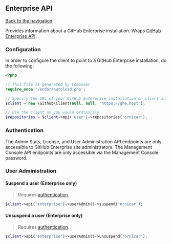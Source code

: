 ## Enterprise API
[Back to the navigation](README.md)

Provides information about a GitHub Enterprise installation. Wraps [GitHub Enterprise API](http://developer.github.com/v3/enterprise/).

### Configuration
In order to configure the client to point to a GitHub Enterprise installation, do the following:

```php
<?php

// This file is generated by Composer
require_once 'vendor/autoload.php';

// Specify the URL of your GitHub Enterprise installation on client initialization
$client = new \Github\Client(null, null, 'https://ghe.host');

// Use the client as you would ordinarily
$repositories = $client->api('user')->repositories('ornicar');
```

### Authentication
The Admin Stats, License, and User Administration API endpoints are only accessible to GitHub Enterprise site administrators. The Management Console API endpoints are only accessible via the Management Console password.

### User Administration

#### Suspend a user (Enterprise only)

> Requires [authentication](security.md).

```php
$client->api('enterprise')->userAdmin()->suspend('ornicar');
```

#### Unsuspend a user (Enterprise only)

> Requires [authentication](security.md).

```php
$client->api('enterprise')->userAdmin()->unsuspend('ornicar');
```

